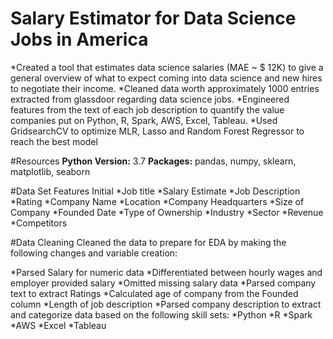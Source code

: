 # Salary Estimator for Data Science Jobs in America
*Created a tool that estimates data science salaries (MAE ~ $ 12K) to give a general overview of what to expect coming into data science and new hires to negotiate their income.
*Cleaned data worth approximately 1000 entries extracted from glassdoor regarding data science jobs.
*Engineered features from the text of each job description to quantify the value companies put on Python, R, Spark, AWS, Excel, Tableau.
*Used GridsearchCV to optimize MLR, Lasso and Random Forest Regressor to reach the best model

#Resources
**Python Version:** 3.7
**Packages:** pandas, numpy, sklearn, matplotlib, seaborn

#Data Set Features Initial
*Job title
*Salary Estimate
*Job Description
*Rating
*Company Name
*Location
*Company Headquarters
*Size of Company
*Founded Date
*Type of Ownership
*Industry
*Sector
*Revenue
*Competitors

#Data Cleaning
Cleaned the data to prepare for EDA by making the following changes and variable creation:

*Parsed Salary for numeric data
*Differentiated between hourly wages and employer provided salary
*Omitted missing salary data
*Parsed company text to extract Ratings
*Calculated age of company from the Founded column
*Length of job description
*Parsed company description to extract and categorize data based on the following skill sets:
*Python
*R
*Spark
*AWS
*Excel
*Tableau
